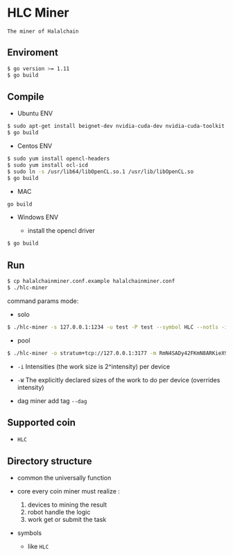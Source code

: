# HLC Miner

    The miner of Halalchain

## Enviroment

```bash
$ go version >= 1.11
$ go build
```
    
    
## Compile

* Ubuntu ENV
```bash
$ sudo apt-get install beignet-dev nvidia-cuda-dev nvidia-cuda-toolkit
$ go build 
```
        
* Centos ENV
```bash
$ sudo yum install opencl-headers
$ sudo yum install ocl-icd
$ sudo ln -s /usr/lib64/libOpenCL.so.1 /usr/lib/libOpenCL.so
$ go build
```
        

* MAC

```bash
go build
```
    
* Windows ENV

  - install the opencl driver
```bash
$ go build 
```
        
    
## Run
```bash
$ cp halalchainminer.conf.example halalchainminer.conf
$ ./hlc-miner
```
command params mode:
  - solo

```bash
$ ./hlc-miner -s 127.0.0.1:1234 -u test -P test --symbol HLC --notls -i 24 -W 256 --mineraddress RmN4SADy42FKmN8ARKieX9iHh9icptdgYNn 
```
 - pool

```bash
$ ./hlc-miner -o stratum+tcp://127.0.0.1:3177 -m RmN4SADy42FKmN8ARKieX9iHh9icptdgYNn --symbol HLC --notls -i 24 -W 256
``` 
            
- `-i` Intensities (the work size is 2^intensity) per device
- `-W` The explicitly declared sizes of the work to do per device (overrides intensity)
    
- dag miner  add tag `--dag`
## Supported coin 
        
  - `HLC`
        
## Directory structure

- common  the universally function
    
- core every coin miner must realize :
    1) devices to mining the result
    2) robot handle the logic
    3) work get or submit the task 
    
- symbols 
    
    - like `HLC`

